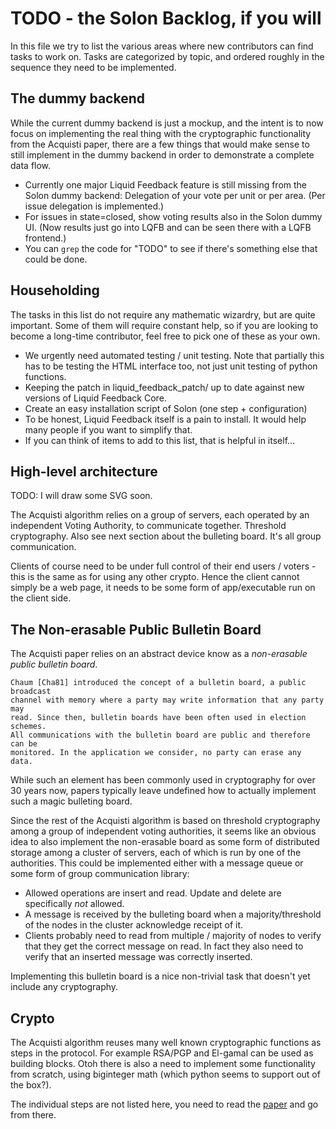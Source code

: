 TODO - the Solon Backlog, if you will
=====================================

In this file we try to list the various areas where new contributors can find
tasks to work on. Tasks are categorized by topic, and ordered roughly in the 
sequence they need to be implemented.

The dummy backend
-----------------

While the current dummy backend is just a mockup, and the intent is to now focus
on implementing the real thing with the cryptographic functionality from the
Acquisti paper, there are a few things that would make sense to still implement 
in the dummy backend in order to demonstrate a complete data flow.

 * Currently one major Liquid Feedback feature is still missing from the Solon
   dummy backend: Delegation of your vote per unit or per area. (Per issue
   delegation is implemented.)
 * For issues in state=closed, show voting results also in the Solon dummy UI.
   (Now results just go into LQFB and can be seen there with a LQFB frontend.)
 * You can `grep` the code for "TODO" to see if there's something else that
   could be done.

Householding
------------

The tasks in this list do not require any mathematic wizardry, but are quite
important. Some of them will require constant help, so if you are looking to
become a long-time contributor, feel free to pick one of these as your own.

 * We urgently need automated testing / unit testing. Note that partially
   this has to be testing the HTML interface too, not just unit testing of
   python functions.
 * Keeping the patch in liquid_feedback_patch/ up to date against new versions
   of Liquid Feedback Core.
 * Create an easy installation script of Solon (one step + configuration)
 * To be honest, Liquid Feedback itself is a pain to install. It would help many
   people if you want to simplify that.
 * If you can think of items to add to this list, that is helpful in itself...


High-level architecture
-----------------------

TODO: I will draw some SVG soon.

The Acquisti algorithm relies on a group of servers, each operated by an 
independent Voting Authority, to communicate together. Threshold cryptography.
Also see next section about the bulleting board. It's all group communication.

Clients of course need to be under full control of their end users / voters - 
this is the same as for using any other crypto. Hence the client cannot simply 
be a web page, it needs to be some form of app/executable run on the client side.


The Non-erasable Public Bulletin Board
--------------------------------------

The Acquisti paper relies on an abstract device know as a *non-erasable public 
bulletin board*.

    Chaum [Cha81] introduced the concept of a bulletin board, a public broadcast 
    channel with memory where a party may write information that any party may 
    read. Since then, bulletin boards have been often used in election schemes. 
    All communications with the bulletin board are public and therefore can be 
    monitored. In the application we consider, no party can erase any data.

While such an element has been commonly used in cryptography for over 30 years 
now, papers typically leave undefined how to actually implement such a magic
bulleting board.

Since the rest of the Acquisti algorithm is based on threshold cryptography
among a group of independent voting authorities, it seems like an obvious idea
to also implement the non-erasable board as some form of distributed storage
among a cluster of servers, each of which is run by one of the authorities. This
could be implemented either with a message queue or some form of group 
communication library:

 * Allowed operations are insert and read. Update and delete are specifically
   *not* allowed.
 * A message is received by the bulleting board when a majority/threshold of
   the nodes in the cluster acknowledge receipt of it.
 * Clients probably need to read from multiple / majority of nodes to verify 
   that they get the correct message on read. In fact they also need to verify
   that an inserted message was correctly inserted.

Implementing this bulletin board is a nice non-trivial task that doesn't yet
include any cryptography.

Crypto
------

The Acquisti algorithm reuses many well known cryptographic functions as steps
in the protocol. For example RSA/PGP and El-gamal can be used as building 
blocks. Otoh there is also a need to implement some functionality from scratch,
using biginteger math (which python seems to support out of the box?).

The individual steps are not listed here, you need to read the [paper] and
go from there.

[paper]: http://www.heinz.cmu.edu/~acquisti/papers/acquisti-electronic_voting.pdf "Receipt-free Homomorphic Elections and Write-in Ballots, Alessandro Acquisti. Technical Report 2004/105, International Association for Cryptologic Research, May 2, 2004."